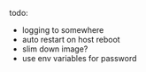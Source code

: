 todo:
* logging to somewhere
* auto restart on host reboot
* slim down image?
* use env variables for password